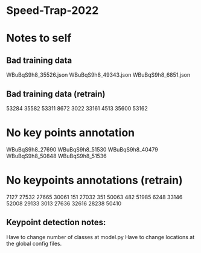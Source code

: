 # Speed-Trap-2022
# Notes to self
## Bad training data
WBuBqS9h8_35526.json
WBuBqS9h8_49343.json
WBuBqS9h8_6851.json
## Bad training data (retrain)
53284
35582
53311
8672
3022
33161
4513
35600
53162



# No key points annotation
WBuBqS9h8_27690
WBuBqS9h8_51530
WBuBqS9h8_40479
WBuBqS9h8_50848
WBuBqS9h8_51536
# No keypoints  annotations (retrain)
7127
27532
27665
30061
151
27032
351
50063
482
51985
6248
33146
52008
29133
3013
27636
32616
28238
50410










## Keypoint detection notes: 
Have to change number of classes at model.py
Have to change locations at the global config files.
